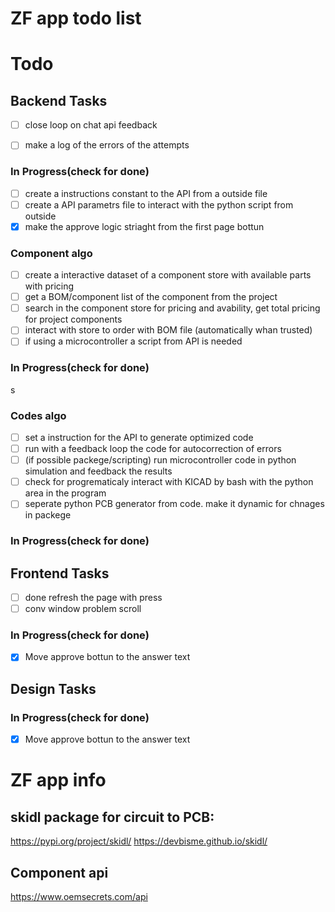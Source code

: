 # ZF app todo list

# Todo
## Backend Tasks
- [ ] close loop on chat api feedback
- [ ] make a log of the errors of the attempts 



### In Progress(check for done)
- [ ] create a instructions constant to the API from a outside file
- [ ] create a API parametrs file to interact with the python script from outside
- [x] make the approve logic striaght from the first page bottun

### Component algo
- [ ] create a interactive dataset of a component store with available parts with pricing
- [ ] get a BOM/component list of the component from the project
- [ ] search in the component store for pricing and avability, get total pricing for project components
- [ ] interact with store to order with BOM file (automatically  whan trusted)
- [ ] if using a microcontroller a script from API is needed 
### In Progress(check for done)
s


### Codes algo
- [ ] set a instruction for the API to generate optimized code
- [ ] run with a feedback loop the code for autocorrection of errors 
- [ ] (if possible packege/scripting) run microcontroller code in python simulation and feedback the results
- [ ] check for progrematicaly interact with KICAD by bash with the python area in the program
- [ ] seperate python PCB generator from code. make it dynamic for chnages in packege

### In Progress(check for done)

## Frontend Tasks
- [ ] done refresh the page with press
- [ ] conv window problem scroll
### In Progress(check for done)
- [x] Move approve bottun to the answer text

## Design Tasks




### In Progress(check for done)

- [x] Move approve bottun to the answer text



# ZF app info

## skidl package for circuit to PCB: 
https://pypi.org/project/skidl/
https://devbisme.github.io/skidl/

## Component api
https://www.oemsecrets.com/api
